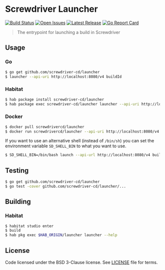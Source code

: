 # Screwdriver Launcher
[![Build Status][build-image]][build-url]
[![Open Issues][issues-image]][issues-url]
[![Latest Release][version-image]][version-url]
[![Go Report Card][goreport-image]][goreport-url]

> The entrypoint for launching a build in Screwdriver

## Usage

### Go

```bash
$ go get github.com/screwdriver-cd/launcher
$ launcher --api-uri http://localhost:8080/v4 buildId
```

### Habitat

```bash
$ hab package install screwdriver-cd/launcher
$ hab package exec screwdriver-cd/launcher launcher --api-uri http://localhost:8080/v4 buildId
```

### Docker

```bash
$ docker pull screwdrivercd/launcher
$ docker run screwdrivercd/launcher --api-uri http://localhost:8080/v4 buildId
```

If you want to use an alternative shell (instead of `/bin/sh`) you can set the environment variable
`SD_SHELL_BIN` to what you want to use.

```bash
$ SD_SHELL_BIN=/bin/bash launch --api-url http://localhost:8080/v4 buildId
```

## Testing

```bash
$ go get github.com/screwdriver-cd/launcher
$ go test -cover github.com/screwdriver-cd/launcher/...
```

## Building

### Habitat

```bash
$ habitat studio enter
$ build
$ hab pkg exec $HAB_ORIGIN/launcher launcher --help
```

## License

Code licensed under the BSD 3-Clause license. See [LICENSE](https://github.com/screwdriver-cd/sd-cmd/blob/master/LICENSE) file for terms.

[version-image]: https://img.shields.io/github/tag/screwdriver-cd/launcher.svg
[version-url]: https://github.com/screwdriver-cd/launcher/releases
[issues-image]: https://img.shields.io/github/issues/screwdriver-cd/screwdriver.svg
[issues-url]: https://github.com/screwdriver-cd/screwdriver/issues
[build-image]: https://cd.screwdriver.cd/pipelines/21/badge
[build-url]: https://cd.screwdriver.cd/pipelines/21
[goreport-image]: https://goreportcard.com/badge/github.com/Screwdriver-cd/launcher
[goreport-url]: https://goreportcard.com/report/github.com/Screwdriver-cd/launcher
